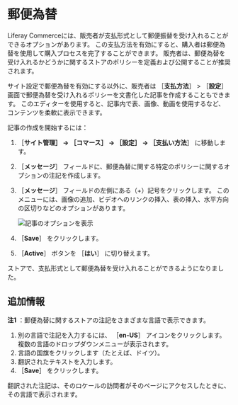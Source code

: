 # 郵便為替

Liferay Commerceには、販売者が支払形式として郵便振替を受け入れることができるオプションがあります。 この支払方法を有効にすると、購入者は郵便為替を使用して購入プロセスを完了することができます。 販売者は、郵便為替を受け入れるかどうかに関するストアのポリシーを定義および公開することが推奨されます。

サイト設定で郵便為替を有効にする以外に、販売者は ［**支払方法**］ > ［**設定**］ 画面で郵便為替を受け入れるポリシーを文書化した記事を作成することもできます。 このエディターを使用すると、記事内で表、画像、動画を使用するなど、コンテンツを柔軟に表示できます。

記事の作成を開始するには：

1. ［**サイト管理］ → ［コマース］ → ［設定］ → ［支払い方法**］ に移動します。
1. ［**メッセージ**］ フィールドに、郵便為替に関する特定のポリシーに関するオプションの注記を作成します。
1. ［**メッセージ**］ フィールドの左側にある（+）記号をクリックします。 このメニューには、画像の追加、ビデオへのリンクの挿入、表の挿入、水平方向の区切りなどのオプションがあります。

    ![記事のオプションを表示](./money-orders/images/01.png)

1. ［**Save**］ をクリックします。
1. ［**Active**］ ボタンを ［**はい**］ に切り替えます。

ストアで、支払形式として郵便為替を受け入れることができるようになりました。

## 追加情報

**注1** ：郵便為替に関するストアの注記をさまざまな言語で表示できます。

1. 別の言語で注記を入力するには、 ［**en-US**］ アイコンをクリックします。 複数の言語のドロップダウンメニューが表示されます。
1. 言語の国旗をクリックします（たとえば、ドイツ）。
1. 翻訳されたテキストを入力します。
1. ［**Save**］ をクリックします。

翻訳された注記は、そのロケールの訪問者がそのページにアクセスしたときに、その言語で表示されます。
